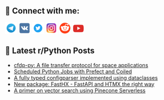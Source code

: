 ## 🔎 Connect with me:
[<img src="https://github.com/bullbesh/bullbesh/blob/main/images/Telegram.png" width="32" height="32" />](https://t.me/bullbesh)
[<img src="https://github.com/bullbesh/bullbesh/blob/main/images/VK.png" width="32" height="32" />](https://vk.com/bullbesh)
[<img src="https://github.com/bullbesh/bullbesh/blob/main/images/Twitter.png" width="32" height="32" />](https://twitter.com/bullbesh1)
[<img src="https://github.com/bullbesh/bullbesh/blob/main/images/Instagram.png" width="32" height="32" />](https://www.instagram.com/bullbesh)
[<img src="https://github.com/bullbesh/bullbesh/blob/main/images/Reddit.png" width="32" height="32" />](https://www.reddit.com/user/bullbesh)
[<img src="https://github.com/bullbesh/bullbesh/blob/main/images/YouTube.png" width="32" height="32" />](https://www.youtube.com/channel/UCtfjRs6uzgq5mfm8S06WTcg)

## 📕 Latest r/Python Posts
<!-- BLOG-POST-LIST:START -->
- [cfdp-py: A file transfer protocol for space applications](https://www.reddit.com/r/Python/comments/19ekhzo/cfdppy_a_file_transfer_protocol_for_space/)
- [Scheduled Python Jobs with Prefect and Coiled](https://www.reddit.com/r/Python/comments/19ek2ws/scheduled_python_jobs_with_prefect_and_coiled/)
- [A fully typed configparser implemented using dataclasses](https://www.reddit.com/r/Python/comments/19efyab/a_fully_typed_configparser_implemented_using/)
- [New package: FastHX - FastAPI and HTMX the right way](https://www.reddit.com/r/Python/comments/19eeeh4/new_package_fasthx_fastapi_and_htmx_the_right_way/)
- [A primer on vector search using Pinecone Serverless](https://www.reddit.com/r/Python/comments/19edx1c/a_primer_on_vector_search_using_pinecone/)
<!-- BLOG-POST-LIST:END -->
